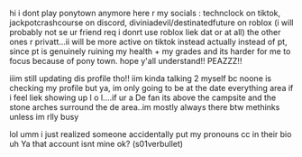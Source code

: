 hi i dont play ponytown anymore here r my socials : technclock on tiktok, jackpotcrashcourse on discord, diviniadevil/destinatedfuture on roblox (i will probably not se ur friend req i donrt use roblox liek dat or at all) the other ones r privatt...ii will be more active on tiktok instead actually instead of pt, since pt is genuinely ruining my health + my grades and its harder for me to focus because of pony town. hope y'all understand!! PEAZZZ!!

iiim still updating dis profile tho!! iim kinda talking 2 myself bc noone is checking my profile but ya, im only going to be at the date everything area if i feel liek showing up l o l....if ur a De fan its above the campsite and the stone arches surround the de area..im mostly always there btw methinks unless im rlly busy

lol umm i just realized someone accidentally put my pronouns cc in their bio uh Ya that account isnt mine ok? (s01verbullet)
